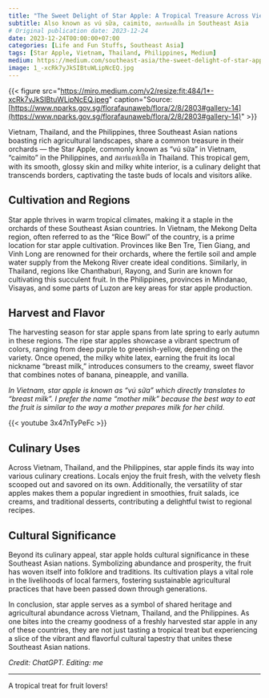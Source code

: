 ```yaml
---
title: "The Sweet Delight of Star Apple: A Tropical Treasure Across Vietnam, Thailand, and the Philippines"
subtitle: Also known as vú sữa, caimito, สตาร์แอปเปิ้ล in Southeast Asia
# Original publication date: 2023-12-24
date: 2023-12-24T00:00:00+07:00
categories: [Life and Fun Stuffs, Southeast Asia]
tags: [Star Apple, Vietnam, Thailand, Philippines, Medium]
medium: https://medium.com/southeast-asia/the-sweet-delight-of-star-apple-a-tropical-treasure-across-vietnam-thailand-and-the-philippines-86b6f17487d5
image: 1_-xcRk7yJkSIBtuWLipNcEQ.jpg
---
```


{{< figure src="https://miro.medium.com/v2/resize:fit:484/1*-xcRk7yJkSIBtuWLipNcEQ.jpeg" caption="Source: [https://www.nparks.gov.sg/florafaunaweb/flora/2/8/2803#gallery-14](https://www.nparks.gov.sg/florafaunaweb/flora/2/8/2803#gallery-14)" >}}

Vietnam, Thailand, and the Philippines, three Southeast Asian nations boasting rich agricultural landscapes, share a common treasure in their orchards — the Star Apple, commonly known as “vú sữa” in Vietnam, “caimito” in the Philippines, and สตาร์แอปเปิ้ล in Thailand. This tropical gem, with its smooth, glossy skin and milky white interior, is a culinary delight that transcends borders, captivating the taste buds of locals and visitors alike.

## Cultivation and Regions

Star apple thrives in warm tropical climates, making it a staple in the orchards of these Southeast Asian countries. In Vietnam, the Mekong Delta region, often referred to as the “Rice Bowl” of the country, is a prime location for star apple cultivation. Provinces like Ben Tre, Tien Giang, and Vinh Long are renowned for their orchards, where the fertile soil and ample water supply from the Mekong River create ideal conditions. Similarly, in Thailand, regions like Chanthaburi, Rayong, and Surin are known for cultivating this succulent fruit. In the Philippines, provinces in Mindanao, Visayas, and some parts of Luzon are key areas for star apple production.

## Harvest and Flavor

The harvesting season for star apple spans from late spring to early autumn in these regions. The ripe star apples showcase a vibrant spectrum of colors, ranging from deep purple to greenish-yellow, depending on the variety. Once opened, the milky white latex, earning the fruit its local nickname “breast milk,” introduces consumers to the creamy, sweet flavor that combines notes of banana, pineapple, and vanilla.

_In Vietnam, star apple is known as “vú sữa” which directly translates to “breast milk”. I prefer the name “mother milk” because the best way to eat the fruit is similar to the way a mother prepares milk for her child._

{{< youtube 3x47nTyPeFc >}}

## Culinary Uses

Across Vietnam, Thailand, and the Philippines, star apple finds its way into various culinary creations. Locals enjoy the fruit fresh, with the velvety flesh scooped out and savored on its own. Additionally, the versatility of star apples makes them a popular ingredient in smoothies, fruit salads, ice creams, and traditional desserts, contributing a delightful twist to regional recipes.

## Cultural Significance

Beyond its culinary appeal, star apple holds cultural significance in these Southeast Asian nations. Symbolizing abundance and prosperity, the fruit has woven itself into folklore and traditions. Its cultivation plays a vital role in the livelihoods of local farmers, fostering sustainable agricultural practices that have been passed down through generations.

In conclusion, star apple serves as a symbol of shared heritage and agricultural abundance across Vietnam, Thailand, and the Philippines. As one bites into the creamy goodness of a freshly harvested star apple in any of these countries, they are not just tasting a tropical treat but experiencing a slice of the vibrant and flavorful cultural tapestry that unites these Southeast Asian nations.

_Credit: ChatGPT. Editing: me_

---

A tropical treat for fruit lovers!

